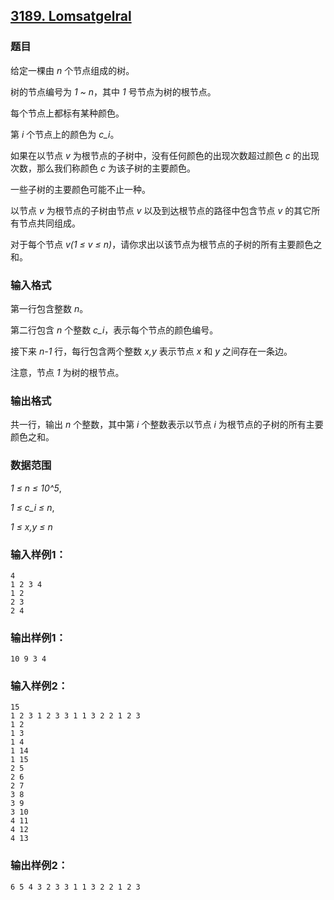 ## [3189. Lomsatgelral](https://www.acwing.com/problem/content/3191/)

### 题目

给定一棵由 *n* 个节点组成的树。

树的节点编号为 *1 ~ n*，其中 *1* 号节点为树的根节点。

每个节点上都标有某种颜色。

第 *i* 个节点上的颜色为 *c_i*。

如果在以节点 *v* 为根节点的子树中，没有任何颜色的出现次数超过颜色 *c* 的出现次数，那么我们称颜色 *c* 为该子树的主要颜色。

一些子树的主要颜色可能不止一种。

以节点 *v* 为根节点的子树由节点 *v* 以及到达根节点的路径中包含节点 *v* 的其它所有节点共同组成。

对于每个节点 *v(1 ≤ v ≤ n)*，请你求出以该节点为根节点的子树的所有主要颜色之和。

### 输入格式

第一行包含整数 *n*。

第二行包含 *n* 个整数 *c_i*，表示每个节点的颜色编号。

接下来 *n-1* 行，每行包含两个整数 *x,y* 表示节点 *x* 和 *y* 之间存在一条边。

注意，节点 *1* 为树的根节点。

### 输出格式

共一行，输出 *n* 个整数，其中第 *i* 个整数表示以节点 *i* 为根节点的子树的所有主要颜色之和。

### 数据范围

*1 ≤ n ≤ 10^5*,

*1 ≤ c_i ≤ n*,

*1 ≤ x,y ≤ n*

### 输入样例1：

```
4
1 2 3 4
1 2
2 3
2 4
```

### 输出样例1：

```
10 9 3 4
```

### 输入样例2：

```
15
1 2 3 1 2 3 3 1 1 3 2 2 1 2 3
1 2
1 3
1 4
1 14
1 15
2 5
2 6
2 7
3 8
3 9
3 10
4 11
4 12
4 13
```

### 输出样例2：

```
6 5 4 3 2 3 3 1 1 3 2 2 1 2 3
```
